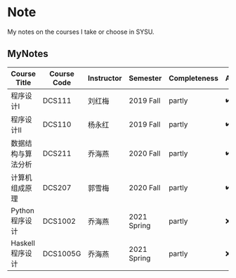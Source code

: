 # Note

My notes on the courses I take or choose in SYSU.

## MyNotes

| Course Title       | Course Code | Instructor | Semester    | Completeness | Available          |
| ------------------ | ----------- | ---------- | ----------- | ------------ | ------------------ |
| 程序设计I          | DCS111      | 刘红梅     | 2019 Fall   | partly       | :heavy_check_mark: |
| 程序设计II         | DCS110      | 杨永红     | 2019 Fall   | partly       | :heavy_check_mark: |
| 数据结构与算法分析 | DCS211      | 乔海燕     | 2020 Fall   | partly       | :heavy_check_mark: |
| 计算机组成原理     | DCS207      | 郭雪梅     | 2020 Fall   | partly       | :heavy_check_mark: |
| Python程序设计     | DCS1002     | 乔海燕     | 2021 Spring | partly       | :x:                |
| Haskell程序设计    | DCS1005G    | 乔海燕     | 2021 Spring | partly       | :x:                |

